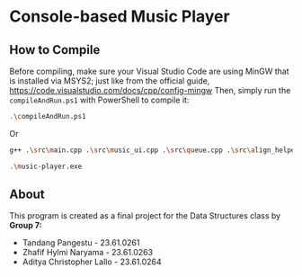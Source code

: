 # Console-based Music Player

## How to Compile
Before compiling, make sure your Visual Studio Code are using MinGW that is installed via MSYS2; just like from the official guide, https://code.visualstudio.com/docs/cpp/config-mingw
Then, simply run the `compileAndRun.ps1` with PowerShell to compile it:
```sh
.\compileAndRun.ps1
```
Or
```sh
g++ .\src\main.cpp .\src\music_ui.cpp .\src\queue.cpp .\src\align_helper.hpp -o music-player.exe -l winmm
```
```sh
.\music-player.exe
```
## About
This program is created as a final project for the Data Structures class by
**Group 7:**
* Tandang Pangestu - 23.61.0261
* Zhafif Hylmi Naryama - 23.61.0263
* Aditya Christopher Lallo - 23.61.0264